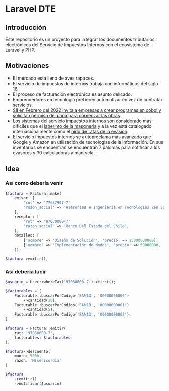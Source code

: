 # Laravel DTE

## Introducción

Este repositorio es un proyecto para integrar los documentos tributarios electrónicos del Servicio de Impuestos Internos con el ecosistema de Laravel y PHP.

## Motivaciones

- El mercado está lleno de aves rapaces.
- El servicio de impuestos de internos trabaja con informáticos del siglo 16.
- El proceso de facturación electrónica es asunto delicado.
- Emprendedores en tecnología prefieren automatizar en vez de contratar servicios.
- [SII en Febrero del 2022 invita a empresas a crear programas en cobol y solicitan permiso del papa para comenzar las obras](https://www.sii.cl/noticias/2022/220222noti01oae.htm).
- Los sistemas del servicio impuestos internos son considerado más dificiles que el [laberinto de la masonería](https://okdiario.com/img/2021/11/19/donde-esta-el-laberinto-mas-grande-del-mundo.jpg) y a la vez está catalogado internacionalmente como el [nido de ratas de la evasión](https://www.df.cl/opinion/columnistas/estimando-la-evasion-fiscal-el-metodo-importa#:~:text=Basta%20mencionar%20que%20la%20CEPAL,PIB%20que%20plantea%20el%20pacto.).
- El servicio impuestos internos se autoproclama más avanzado que Google y Amazon en utilización de tecnologías de la información. En sus inventarios se encuentran se encuentran 7 palomas para notificar a los evasores y 30 calculadoras a manivela.

## Idea

### Así como debería venir

```php
$factura = Factura::make(
    emisor: [
        'rut' => '77637907-7'
        'razon_social' => 'Asesorías e Ingeniería en Tecnologías Zen SpA',
    ],
    receptor: [
        'rut' => '97030000-7'
        'razon_social' => 'Banco Del Estado del Chile',
    ],
    detalles: [
        ['nombre' => 'Diseño de Solución', 'precio' => 15000000000],
        ['nombre' => 'Implementación de Nodos', 'precio' => 50000000, 'cantidad' => 5],   
    ]);

$factura->emitir();
```

### Así debería lucir

```php
$usuario = User::whereTax('97030000-7')->first();

$facturables = [
    Facturable::buscarPorCodigo('EAN13', '00000000000')
        ->cantidad(10),
    Facturable::buscarPorCodigo('EAN13', '00000000001')
        ->cantidad(5),
    Facturable::buscarPorCodigo('EAN13', '00000000003'),
]

$factura = Factura::emitir(
    rut: '97030000-7',
    facturables: $facturables
);

$factura->descuento(
    monto: 5000,
    razon: 'Misericordia'
)

$factura
    ->emitir()
    ->notificar($usuario)
```

